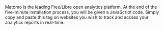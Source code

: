 Matomo is the leading Free/Libre open analytics platform. At the end of the five-minute installation process, you will be given a JavaScript code. Simply copy and paste this tag on websites you wish to track and access your analytics reports in real-time.
